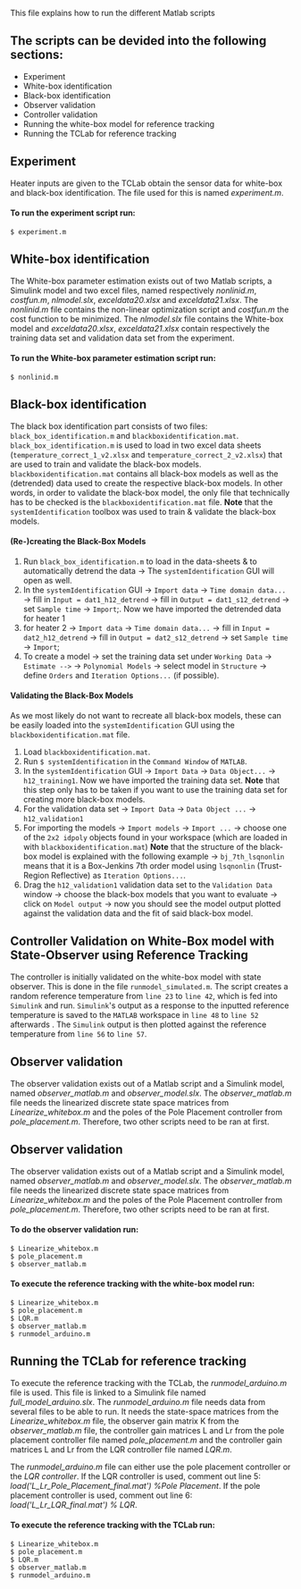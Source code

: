 This file explains how to run the different Matlab scripts

## The scripts can be devided into the following sections:
* Experiment
* White-box identification
* Black-box identification
* Observer validation
* Controller validation
* Running the white-box model for reference tracking
* Running the TCLab for reference tracking



## Experiment
Heater inputs are given to the TCLab obtain the sensor data for white-box and black-box identification. The file used for this is named *experiment.m*.
#### To run the experiment script run: 
```
$ experiment.m
```



## White-box identification
The White-box parameter estimation exists out of two Matlab scripts, a Simulink model and two excel files, named respectively *nonlinid.m*, *costfun.m*, *nlmodel.slx*, *exceldata20.xlsx* and *exceldata21.xlsx*. The *nonlinid.m* file contains the non-linear optimization script and *costfun.m* the cost function to be minimized. The *nlmodel.slx* file contains the White-box model and *exceldata20.xlsx*, *exceldata21.xlsx* contain respectively the training data set and validation data set from the experiment. 

#### To run the White-box parameter estimation script run: 
```
$ nonlinid.m
```



## Black-box identification
The black box identification part consists of two files: ```black_box_identification.m``` and ```blackboxidentification.mat```.
```black_box_identification.m``` is used to load in two excel data sheets (```temperature_correct_1_v2.xlsx``` and ```temperature_correct_2_v2.xlsx```) that are used to train and validate the black-box models.
```blackboxidentification.mat``` contains all black-box models as well as the (detrended) data used to create the respective black-box models. In other words, in order to validate the black-box model, the only file that technically has to be checked is the ```blackboxidentification.mat``` file.
 **Note** that the ```systemIdentification``` toolbox was used to train & validate the black-box models.

#### (Re-)creating the Black-Box Models
1. Run ```black_box_identification.m``` to load in the data-sheets & to automatically detrend the data &#8594; The ```systemIdentification``` GUI will open as well.
2. In the ```systemIdentification``` GUI &#8594; ```Import data``` &#8594; ```Time domain data...``` &#8594; fill in ```Input = dat1_h12_detrend``` &#8594; fill in ```Output = dat1_s12_detrend``` &#8594; set ```Sample time``` &#8594; ```Import```;. Now we have imported the detrended data for heater 1
3. for heater 2 &#8594; ```Import data``` &#8594; ```Time domain data...``` &#8594; fill in ```Input = dat2_h12_detrend``` &#8594; fill in ```Output = dat2_s12_detrend``` &#8594; set ```Sample time``` &#8594; ```Import```;
4. To create a model &#8594; set the training data set under ```Working Data``` &#8594; ```Estimate -->``` &#8594; ```Polynomial Models``` &#8594; select model in ```Structure``` &#8594; define ```Orders``` and ```Iteration Options...``` (if possible). 
#### Validating the Black-Box Models
As we most likely do not want to recreate all black-box models, these can be easily loaded into the ```systemIdentification``` GUI using the ```blackboxidentification.mat``` file.
1. Load ```blackboxidentification.mat```.
2. Run ```$ systemIdentification``` in the ```Command Window``` of ```MATLAB```.
3. In the ```systemIdentification``` GUI &#8594; ```Import Data``` &#8594; ```Data Object...``` &#8594; ```h12_training1```. Now we have imported the training data set. **Note** that this step only has to be taken if you want to use the training data set for creating more black-box models.
4. For the validation data set &#8594; ```Import Data``` &#8594; ```Data Object ...``` &#8594; ```h12_validation1```
5. For importing the models &#8594; ```Import models``` &#8594; ```Import ...``` &#8594; choose one of the ```2x2 idpoly``` objects found in your workspace (which are loaded in with ```blackboxidentification.mat```) **Note** that the structure of the black-box model is explained with the following example &#8594; ```bj_7th_lsqnonlin``` means that it is a Box-Jenkins 7th order model using ```lsqnonlin``` (Trust-Region Reflective) as ```Iteration Options...```.
6. Drag the ```h12_validation1``` validation data set to the ```Validation Data``` window &#8594; choose the black-box models that you want to evaluate &#8594; click on ```Model output``` &#8594; now you should see the model output plotted against the validation data and the fit of said black-box model.

## Controller Validation on White-Box model with State-Observer using Reference Tracking
The controller is initially validated on the white-box model with state observer. This is done in the file ```runmodel_simulated.m```. The script creates a random reference temperature from ```line 23``` to ```line 42```, which is fed into ```Simulink``` and run. ```Simulink```'s output as a response to the inputted reference temperature is saved to the ```MATLAB``` workspace in ```line 48``` to ```line 52``` afterwards . The ```Simulink``` output is then plotted against the reference temperature from ```line 56``` to ```line 57```.

## Observer validation
The observer validation exists out of a Matlab script and a Simulink model, named *observer_matlab.m* and *observer_model.slx*. The *observer_matlab.m* file needs the linearized discrete state space matrices from *Linearize_whitebox.m* and the poles of the Pole Placement controller from *pole_placement.m*. Therefore, two other scripts need to be ran at first.


## Observer validation
The observer validation exists out of a Matlab script and a Simulink model, named *observer_matlab.m* and *observer_model.slx*. The *observer_matlab.m* file needs the linearized discrete state space matrices from *Linearize_whitebox.m* and the poles of the Pole Placement controller from *pole_placement.m*. Therefore, two other scripts need to be ran at first.
#### To do the observer validation run: 
```
$ Linearize_whitebox.m
$ pole_placement.m
$ observer_matlab.m
```

#### To execute the reference tracking with the white-box model run: 
```
$ Linearize_whitebox.m
$ pole_placement.m
$ LQR.m
$ observer_matlab.m
$ runmodel_arduino.m
```


## Running the TCLab for reference tracking
To execute the reference tracking with the TCLab, the *runmodel_arduino.m* file is used. This file is linked to a Simulink file named *full_model_arduino.slx*. The *runmodel_arduino.m* file needs data from several files to be able to run. It needs the state-space matrices from the *Linearize_whitebox.m* file, the observer gain matrix K from the *observer_matlab.m* file, the controller gain matrices L and Lr from the pole placement controller file named *pole_placement.m* and the controller gain matrices L and Lr from the LQR controller file named *LQR.m*. 

The *runmodel_arduino.m* file can either use the pole placement controller or the *LQR controller*. If the LQR controller is used, comment out line 5: *load('L_Lr_Pole_Placement_final.mat') %Pole Placement*. If the pole placement controller is used, comment out line 6: *load('L_Lr_LQR_final.mat') % LQR*. 
#### To execute the reference tracking with the TCLab run: 
```
$ Linearize_whitebox.m
$ pole_placement.m
$ LQR.m
$ observer_matlab.m
$ runmodel_arduino.m
```
